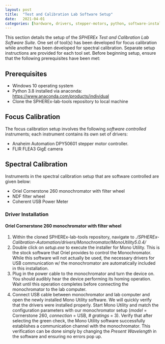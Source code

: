 ```yaml
---
layout: post
title:  "Test and Calibration Lab Software Setup"
date:   2021-04-01
categories: [hardware, drivers, stepper-motors, python, software-installation]
---
```


This section details the setup of the *SPHEREx Test and Calibration Lab Software Suite*. One set of tool(s) has been developed for focus calibration while another has been developed for spectral calibration. Separate setup instructions are provided for each tool set. Before beginning setup, ensure that the following prerequisites have been met:

## Prerequisites
- Windows 10 operating system
- Python 3.8 installed via anaconda: https://www.anaconda.com/products/individual
- Clone the SPHEREx-lab-tools repository to local machine

## Focus Calibration
The focus calibration setup involves the following *software controlled* instruments; each instrument contains its own set of drivers:

- Anaheim Automation DPY50601 stepper motor controller.
- FLIR FLEA3 GigE camera

## Spectral Calibration
Instruments in the spectral calibration setup that are software controlled are given below:

- Oriel Cornerstone 260 monochromator with filter wheel
- NDF filter wheel
- Coherent USB Power Meter

### Driver Installation
#### Oriel Cornerstone 260 monochromator with filter wheel
1. Within the cloned SPHEREx-lab-tools repository, navigate to *./SPHEREx-Calibration-Automation/drivers/Monochromator/MonoUtility5.0.4/*
2. Double click on *setup.exe* to execute the installer for Mono Utility. This is the stock software that Oriel provides to control the Monochromator. While this software will not actually be used, the necessary drivers for USB communication w/ the monochromator are automatically included in this installation.
3. Plug in the power cable to the monochromator and turn the device on. You should audibly hear the device performing its homing operation. Wait until this operation completes before connecting the monochromator to the lab computer.
4. Connect USB cable between monochromator and lab computer and open the newly installed Mono Utility software. We will quickly verify that the drivers were installed properly. Start Mono Utility and match the configuration parameters with our monochromator setup (*model* = Cornerstone 260, *connection* = USB, *# gratings* = 3). Verify that after selecting the green check, the Mono Utility software successfully establishes a communication channel with the monochromator. This verification can be done simply by changing the *Present Wavelength* in the software and ensuring no errors pop up.
